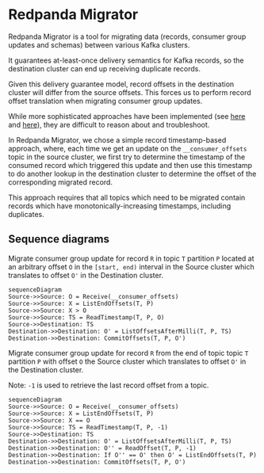 # Redpanda Migrator

Redpanda Migrator is a tool for migrating data (records, consumer group updates and schemas) between various Kafka clusters.

It guarantees at-least-once delivery semantics for Kafka records, so the destination cluster can end up receiving duplicate records.

Given this delivery guarantee model, record offsets in the destination cluster will differ from the source offsets. This forces us to perform record offset translation when migrating consumer group updates.

While more sophisticated approaches have been implemented (see [here](https://web.archive.org/web/20250112205959/https://blog.cloudera.com/a-look-inside-kafka-mirrormaker-2/) and [here](https://current.confluent.io/2024-sessions/mirrormaker-2s-offset-translation-isnt-exactly-once-and-thats-okay)), they are difficult to reason about and troubleshoot.

In Redpanda Migrator, we chose a simple record timestamp-based approach, where, each time we get an update on the `__consumer_offsets` topic in the source cluster, we first try to determine the timestamp of the consumed record which triggered this update and then use this timestamp to do another lookup in the destination cluster to determine the offset of the corresponding migrated record.

This approach requires that all topics which need to be migrated contain records which have monotonically-increasing timestamps, including duplicates.

## Sequence diagrams

Migrate consumer group update for record `R` in topic `T` partition `P` located at an arbitrary offset `O` in the `[start, end)` interval in the Source cluster which translates to offset `O'` in the Destination cluster.

```mermaid
sequenceDiagram
Source->>Source: O = Receive(__consumer_offsets)
Source->>Source: X = ListEndOffsets(T, P)
Source->>Source: X > O
Source->>Source: TS = ReadTimestamp(T, P, O)
Source->>Destination: TS
Destination->>Destination: O' = ListOffsetsAfterMilli(T, P, TS)
Destination->>Destination: CommitOffsets(T, P, O')
```

Migrate consumer group update for record `R` from the end of topic topic `T` partition `P` with offset `O` the Source cluster which translates to offset `O'` in the Destination cluster.

Note: `-1` is used to retrieve the last record offset from a topic.

```mermaid
sequenceDiagram
Source->>Source: O = Receive(__consumer_offsets)
Source->>Source: X = ListEndOffsets(T, P)
Source->>Source: X == O
Source->>Source: TS = ReadTimestamp(T, P, -1)
Source->>Destination: TS
Destination->>Destination: O' = ListOffsetsAfterMilli(T, P, TS)
Destination->>Destination: O'' = ReadOffset(T, P, -1)
Destination->>Destination: If O'' == O' then O' = ListEndOffsets(T, P)
Destination->>Destination: CommitOffsets(T, P, O')
```

